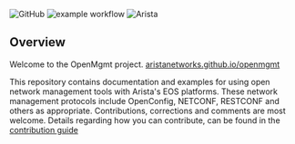 ![GitHub](https://img.shields.io/github/license/aristanetworks/openmgmt)
![example workflow](https://github.com/aristanetworks/openmgmt/actions/workflows/main.yml/badge.svg)
![Arista](https://img.shields.io/badge/Arista-OpenMGMT-blue)

## Overview

Welcome to the OpenMgmt project.  [aristanetworks.github.io/openmgmt](https://aristanetworks.github.io/openmgmt)

This repository contains documentation and examples for using open network management tools with Arista's EOS
platforms. These network management protocols include OpenConfig, NETCONF, RESTCONF and others as appropriate.
Contributions, corrections and comments are most welcome.  Details regarding how you can contribute, can be found in the
[contribution guide](contributing/contribution.md)
